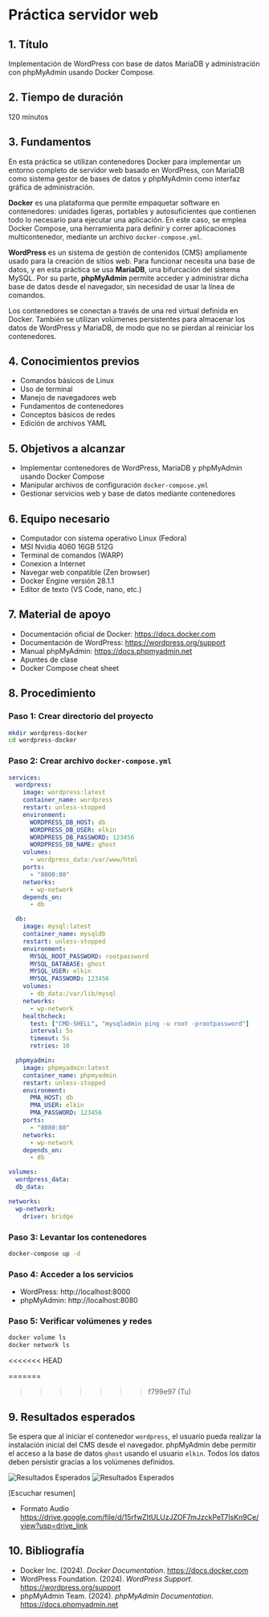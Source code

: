 
# Práctica servidor web

## 1. Título
Implementación de WordPress con base de datos MariaDB y administración con phpMyAdmin usando Docker Compose.

## 2. Tiempo de duración
120 minutos

## 3. Fundamentos

En esta práctica se utilizan contenedores Docker para implementar un entorno completo de servidor web basado en WordPress, con MariaDB como sistema gestor de bases de datos y phpMyAdmin como interfaz gráfica de administración.

**Docker** es una plataforma que permite empaquetar software en contenedores: unidades ligeras, portables y autosuficientes que contienen todo lo necesario para ejecutar una aplicación. En este caso, se emplea Docker Compose, una herramienta para definir y correr aplicaciones multicontenedor, mediante un archivo `docker-compose.yml`.

**WordPress** es un sistema de gestión de contenidos (CMS) ampliamente usado para la creación de sitios web. Para funcionar necesita una base de datos, y en esta práctica se usa **MariaDB**, una bifurcación del sistema MySQL. Por su parte, **phpMyAdmin** permite acceder y administrar dicha base de datos desde el navegador, sin necesidad de usar la línea de comandos.

Los contenedores se conectan a través de una red virtual definida en Docker. También se utilizan volúmenes persistentes para almacenar los datos de WordPress y MariaDB, de modo que no se pierdan al reiniciar los contenedores.


## 4. Conocimientos previos

- Comandos básicos de Linux
- Uso de terminal
- Manejo de navegadores web
- Fundamentos de contenedores
- Conceptos básicos de redes
- Edición de archivos YAML

## 5. Objetivos a alcanzar

- Implementar contenedores de WordPress, MariaDB y phpMyAdmin usando Docker Compose
- Manipular archivos de configuración `docker-compose.yml`
- Gestionar servicios web y base de datos mediante contenedores

## 6. Equipo necesario

- Computador con sistema operativo Linux (Fedora)
- MSI Nvidia 4060 16GB 512G
- Terminal de comandos (WARP)
- Conexion a Internet
- Navegar web conpatible (Zen browser)
- Docker Engine versión 28.1.1
- Editor de texto (VS Code, nano, etc.)

## 7. Material de apoyo

- Documentación oficial de Docker: https://docs.docker.com
- Documentación de WordPress: https://wordpress.org/support
- Manual phpMyAdmin: https://docs.phpmyadmin.net
- Apuntes de clase
- Docker Compose cheat sheet

## 8. Procedimiento

### Paso 1: Crear directorio del proyecto

```bash
mkdir wordpress-docker
cd wordpress-docker
```

### Paso 2: Crear archivo `docker-compose.yml`

```yaml
services:
  wordpress:
    image: wordpress:latest
    container_name: wordpress
    restart: unless-stopped
    environment:
      WORDPRESS_DB_HOST: db
      WORDPRESS_DB_USER: elkin
      WORDPRESS_DB_PASSWORD: 123456
      WORDPRESS_DB_NAME: ghost
    volumes:
      - wordpress_data:/var/www/html
    ports:
      - "8000:80"
    networks:
      - wp-network
    depends_on:
      - db

  db:
    image: mysql:latest
    container_name: mysqldb
    restart: unless-stopped
    environment:
      MYSQL_ROOT_PASSWORD: rootpassword
      MYSQL_DATABASE: ghost
      MYSQL_USER: elkin
      MYSQL_PASSWORD: 123456
    volumes:
      - db_data:/var/lib/mysql
    networks:
      - wp-network
    healthcheck:
      test: ["CMD-SHELL", "mysqladmin ping -u root -prootpassword"]
      interval: 5s
      timeout: 5s
      retries: 10

  phpmyadmin:
    image: phpmyadmin:latest
    container_name: phpmyadmin
    restart: unless-stopped
    environment:
      PMA_HOST: db
      PMA_USER: elkin
      PMA_PASSWORD: 123456
    ports:
      - "8080:80"
    networks:
      - wp-network
    depends_on:
      - db

volumes:
  wordpress_data:
  db_data:

networks:
  wp-network:
    driver: bridge
```

### Paso 3: Levantar los contenedores

```bash
docker-compose up -d
```

### Paso 4: Acceder a los servicios

- WordPress: http://localhost:8000
- phpMyAdmin: http://localhost:8080

### Paso 5: Verificar volúmenes y redes

```bash
docker volume ls
docker network ls
```

<<<<<<< HEAD

=======
>>>>>>> f799e97 (Tu)

## 9. Resultados esperados

Se espera que al iniciar el contenedor `wordpress`, el usuario pueda realizar la instalación inicial del CMS desde el navegador. phpMyAdmin debe permitir el acceso a la base de datos `ghost` usando el usuario `elkin`. Todos los datos deben persistir gracias a los volúmenes definidos.

![Resultados Esperados](capturas/php.png)
![Resultados Esperados](capturas/word.png)

[Escuchar resumen]
 - Formato Audio
 https://drive.google.com/file/d/15rfwZItULUzJZOF7mJzckPeT7IsKn9Ce/view?usp=drive_link

## 10. Bibliografía

- Docker Inc. (2024). *Docker Documentation*. https://docs.docker.com
- WordPress Foundation. (2024). *WordPress Support*. https://wordpress.org/support
- phpMyAdmin Team. (2024). *phpMyAdmin Documentation*. https://docs.phpmyadmin.net
